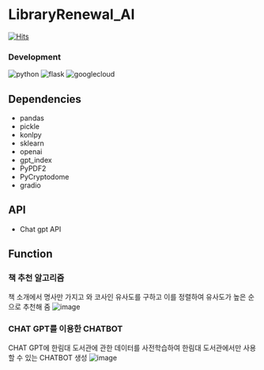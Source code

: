 ﻿# LibraryRenewal_AI

[![Hits](https://hits.seeyoufarm.com/api/count/incr/badge.svg?url=https%3A%2F%2Fgithub.com%2FVoluntain-SKKU%2FLibraryRenewal_backend&count_bg=%2379C83D&title_bg=%23555555&icon=&icon_color=%23E7E7E7&title=hits&edge_flat=false)](https://hits.seeyoufarm.com)

### Development
![python](https://img.shields.io/badge/python-3776AB.svg?style=for-the-badge&logo=python&logoColor=white)
![flask](https://img.shields.io/badge/flask-000000.svg?style=for-the-badge&logo=flask&logoColor=white)
![googlecloud](https://img.shields.io/badge/googlecloud-4285F4.svg?style=for-the-badge&logo=googlecloud&logoColor=white)

## Dependencies
- pandas
- pickle
- konlpy
- sklearn
- openai
- gpt_index
- PyPDF2
- PyCryptodome
- gradio

## API
- Chat gpt API

## Function
### 책 추천 알고리즘
책 소개에서 명사만 가지고 와 코사인 유사도를 구하고 이를 정렬하여 유사도가 높은 순으로 추천해 줌
![image](https://github.com/HASHTA-CapstoneDesign/LibraryRenewal_AI/assets/112682489/77fa8dff-fdb7-4c1c-834e-c248d8768743)

### CHAT GPT를 이용한 CHATBOT
CHAT GPT에 한림대 도서관에 관한 데이터를 사전학습하여 한림대 도서관에서만 사용할 수 있는 CHATBOT 생성
![image](https://github.com/HASHTA-CapstoneDesign/LibraryRenewal_AI/assets/112682489/477a575b-ab46-47f9-af0b-b89768a3d03d)
